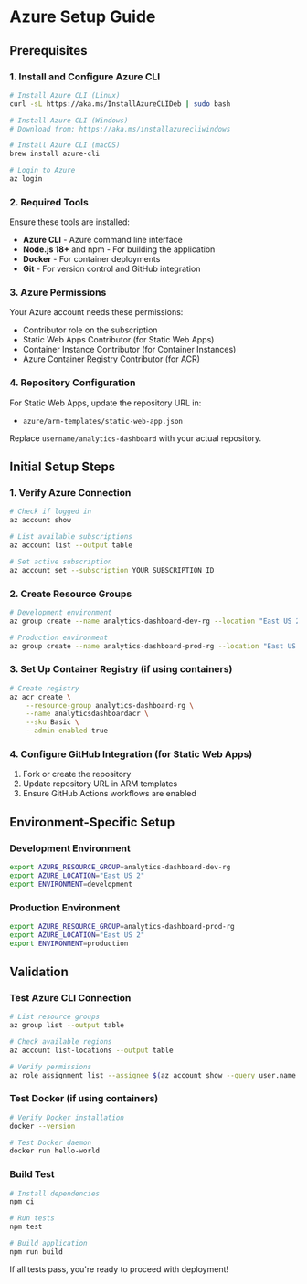 
# Azure Setup Guide

## Prerequisites

### 1. Install and Configure Azure CLI

```bash
# Install Azure CLI (Linux)
curl -sL https://aka.ms/InstallAzureCLIDeb | sudo bash

# Install Azure CLI (Windows)
# Download from: https://aka.ms/installazurecliwindows

# Install Azure CLI (macOS)
brew install azure-cli

# Login to Azure
az login
```

### 2. Required Tools

Ensure these tools are installed:
- **Azure CLI** - Azure command line interface
- **Node.js 18+** and npm - For building the application
- **Docker** - For container deployments
- **Git** - For version control and GitHub integration

### 3. Azure Permissions

Your Azure account needs these permissions:
- Contributor role on the subscription
- Static Web Apps Contributor (for Static Web Apps)
- Container Instance Contributor (for Container Instances)
- Azure Container Registry Contributor (for ACR)

### 4. Repository Configuration

For Static Web Apps, update the repository URL in:
- `azure/arm-templates/static-web-app.json`

Replace `username/analytics-dashboard` with your actual repository.

## Initial Setup Steps

### 1. Verify Azure Connection
```bash
# Check if logged in
az account show

# List available subscriptions
az account list --output table

# Set active subscription
az account set --subscription YOUR_SUBSCRIPTION_ID
```

### 2. Create Resource Groups
```bash
# Development environment
az group create --name analytics-dashboard-dev-rg --location "East US 2"

# Production environment
az group create --name analytics-dashboard-prod-rg --location "East US 2"
```

### 3. Set Up Container Registry (if using containers)
```bash
# Create registry
az acr create \
    --resource-group analytics-dashboard-rg \
    --name analyticsdashboardacr \
    --sku Basic \
    --admin-enabled true
```

### 4. Configure GitHub Integration (for Static Web Apps)
1. Fork or create the repository
2. Update repository URL in ARM templates
3. Ensure GitHub Actions workflows are enabled

## Environment-Specific Setup

### Development Environment
```bash
export AZURE_RESOURCE_GROUP=analytics-dashboard-dev-rg
export AZURE_LOCATION="East US 2"
export ENVIRONMENT=development
```

### Production Environment
```bash
export AZURE_RESOURCE_GROUP=analytics-dashboard-prod-rg
export AZURE_LOCATION="East US 2"
export ENVIRONMENT=production
```

## Validation

### Test Azure CLI Connection
```bash
# List resource groups
az group list --output table

# Check available regions
az account list-locations --output table

# Verify permissions
az role assignment list --assignee $(az account show --query user.name --output tsv)
```

### Test Docker (if using containers)
```bash
# Verify Docker installation
docker --version

# Test Docker daemon
docker run hello-world
```

### Build Test
```bash
# Install dependencies
npm ci

# Run tests
npm test

# Build application
npm run build
```

If all tests pass, you're ready to proceed with deployment!
